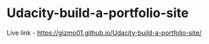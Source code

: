 # Udacity-build-a-portfolio-site
Live link - https://gizmo01.github.io/Udacity-build-a-portfolio-site/
